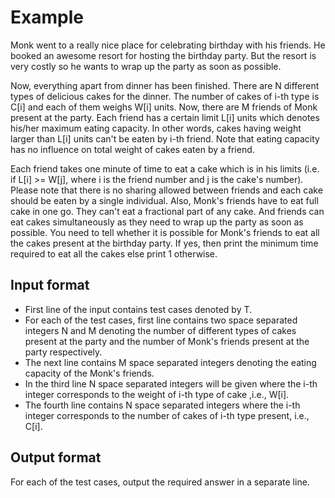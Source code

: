 # Example

Monk went to a really nice place for celebrating birthday with his friends. He booked an awesome resort for hosting the birthday party. But the resort is very costly so he wants to wrap up the party as soon as possible.

Now, everything apart from dinner has been finished. There are N different types of delicious cakes for the dinner. The number of cakes of i-th type is C[i] and each of them weighs W[i] units. Now, there are M friends of Monk present at the party. Each friend has a certain limit L[i] units which denotes his/her maximum eating capacity. In other words, cakes having weight larger than L[i] units can't be eaten by i-th friend. Note that eating capacity has no influence on total weight of cakes eaten by a friend.

Each friend takes one minute of time to eat a cake which is in his limits (i.e. if L[i] >= W[j], where i is the friend number and j is the cake's number). Please note that there is no sharing allowed between friends and each cake should be eaten by a single individual. Also, Monk's friends have to eat full cake in one go. They can't eat a fractional part of any cake. And friends can eat cakes simultaneously as they need to wrap up the party as soon as possible. You need to tell whether it is possible for Monk's friends to eat all the cakes present at the birthday party. If yes, then print the minimum time required to eat all the cakes else print 1 otherwise.

## Input format

- First line of the input contains test cases denoted by T.
- For each of the test cases, first line contains two space separated integers N and M denoting the number of different types of cakes present at the party and the number of Monk's friends present at the party respectively.
- The next line contains M space separated integers denoting the eating capacity of the Monk's friends.
- In the third line N space separated integers will be given where the i-th integer corresponds to the weight of i-th type of cake ,i.e., W[i].
- The fourth line contains N space separated integers where the i-th integer corresponds to the number of cakes of i-th type present, i.e., C[i].

## Output format

For each of the test cases, output the required answer in a separate line.
